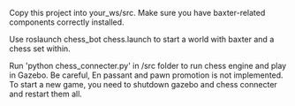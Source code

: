 Copy this project into your_ws/src. Make sure you have baxter-related components correctly installed.

Use roslaunch chess_bot chess.launch to start a world with baxter and a chess set within.

Run 'python chess_connecter.py' in /src folder to run chess engine and play in Gazebo. Be careful, En passant and pawn promotion is not implemented. To start a new game, you need to shutdown gazebo and chess connecter and restart them all.
